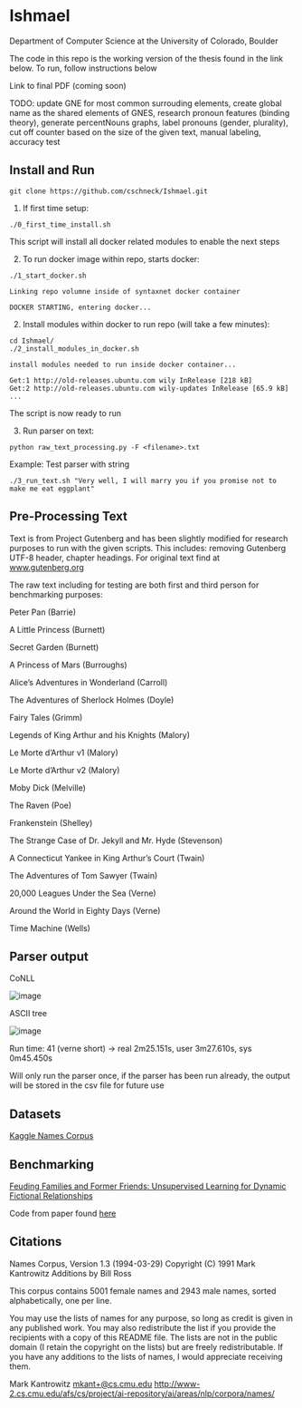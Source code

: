 # Ishmael

Department of Computer Science at the University of Colorado, Boulder

The code in this repo is the working version of the thesis found in the link below. To run, follow instructions below

Link to final PDF (coming soon)

TODO: update GNE for most common surrouding elements, create global name as the shared elements of GNES, research pronoun features (binding theory), generate percentNouns graphs, label pronouns (gender, plurality), cut off counter based on the size of the given text, manual labeling, accuracy test

## Install and Run
```git clone https://github.com/cschneck/Ishmael.git```

1. If first time setup:

```./0_first_time_install.sh ```

This script will install all docker related modules to enable the next steps

2. To run docker image within repo, starts docker:

```./1_start_docker.sh```
```
Linking repo volumne inside of syntaxnet docker container

DOCKER STARTING, entering docker...
```

2. Install modules within docker to run repo (will take a few minutes):

```
cd Ishmael/
./2_install_modules_in_docker.sh
```
```
install modules needed to run inside docker container...

Get:1 http://old-releases.ubuntu.com wily InRelease [218 kB]
Get:2 http://old-releases.ubuntu.com wily-updates InRelease [65.9 kB]
...
```
The script is now ready to run

3. Run parser on text:

```python raw_text_processing.py -F <filename>.txt```

Example: Test parser with string

```./3_run_text.sh "Very well, I will marry you if you promise not to make me eat eggplant"```

## Pre-Processing Text
Text is from Project Gutenberg and has been slightly modified for research purposes to run with the given scripts. This includes: removing Gutenberg UTF-8 header, chapter headings. For original text find at www.gutenberg.org

The raw text including for testing are both first and third person for benchmarking purposes:

Peter Pan (Barrie)

A Little Princess (Burnett)

Secret Garden (Burnett)

A Princess of Mars (Burroughs)

Alice’s Adventures in Wonderland (Carroll)

The Adventures of Sherlock Holmes (Doyle)

Fairy Tales (Grimm)

Legends of King Arthur and his Knights (Malory)

Le Morte d’Arthur v1 (Malory)

Le Morte d’Arthur v2 (Malory)

Moby Dick (Melville)

The Raven (Poe)

Frankenstein (Shelley)

The Strange Case of Dr. Jekyll and Mr. Hyde (Stevenson)

A Connecticut Yankee in King Arthur’s Court (Twain)

The Adventures of Tom Sawyer (Twain)

20,000 Leagues Under the Sea (Verne)

Around the World in Eighty Days (Verne)

Time Machine (Wells)

## Parser output
CoNLL

![image](https://user-images.githubusercontent.com/22159116/36015676-b48e83ac-0d2c-11e8-9241-03c0b88e1bd5.png)

ASCII tree

![image](https://user-images.githubusercontent.com/22159116/36015691-d2ef764e-0d2c-11e8-9702-72254ffb8c42.png)

Run time: 41 (verne short) -> real 2m25.151s, user 3m27.610s, sys 0m45.450s

Will only run the parser once, if the parser has been run already, the output will be stored in the csv file for future use


## Datasets
[Kaggle Names Corpus](https://www.kaggle.com/nltkdata/names/data "5001 female names and 2943 male")

## Benchmarking

[Feuding Families and Former Friends: Unsupervised Learning for Dynamic Fictional Relationships](https://www.cs.umd.edu/~miyyer/pubs/2016_naacl_relationships.pdf)

Code from paper found [here](https://github.com/miyyer/rmn)

## Citations
Names Corpus, Version 1.3 (1994-03-29)
Copyright (C) 1991 Mark Kantrowitz
Additions by Bill Ross

This corpus contains 5001 female names and 2943 male names, sorted
alphabetically, one per line.

You may use the lists of names for any purpose, so long as credit is
given in any published work. You may also redistribute the list if you
provide the recipients with a copy of this README file. The lists are
not in the public domain (I retain the copyright on the lists) but are
freely redistributable.  If you have any additions to the lists of
names, I would appreciate receiving them.

Mark Kantrowitz <mkant+@cs.cmu.edu>
http://www-2.cs.cmu.edu/afs/cs/project/ai-repository/ai/areas/nlp/corpora/names/
